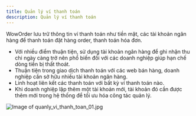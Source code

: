 ```yaml
---
title: Quản lý ví thanh toán
description: Quản lý ví thanh toán
---
```


WowOrder lưu trữ thông tin ví thanh toán như tiền mặt, các tài khoản ngân hàng để thanh toán đặt hàng order, thanh toán hóa đơn.
- Với nhiều điểm thuận tiện, sử dụng tài khoản ngân hàng để ghi nhận thu chi ngày càng trở nên phổ biến đối với các doanh nghiệp giúp hạn chế dòng tiền bị thất thoát.
- Thuận tiện trong giao dịch thanh toán với các web bán hàng, doanh nghiệp cần sở hữu nhiều tài khoản ngân hàng. 
- Linh hoạt liên kết các thanh toán với bất kỳ ví thanh toán nào.
- Khi doanh nghiệp lập thêm một tài khoản mới, tài khoản đó cần được thêm mới trong hệ thống để tối ưu hóa công tác quản lý.

![Image of quanly_vi_thanh_toan_01.jpg](https://woworder.net/img/quanly_vi_thanh_toan_01.jpg)

